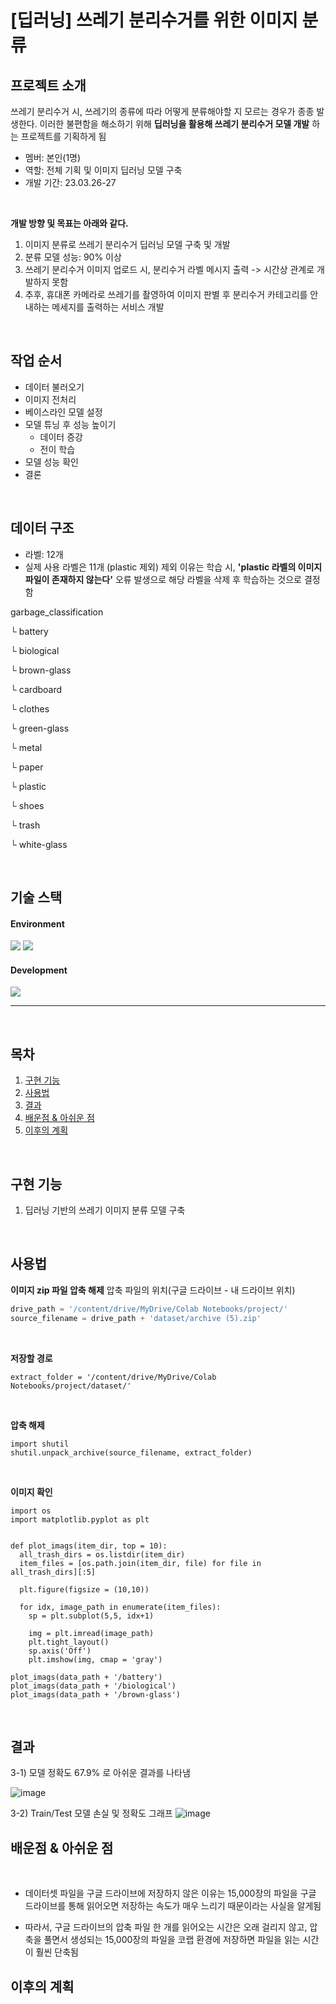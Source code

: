 # [딥러닝] 쓰레기 분리수거를 위한 이미지 분류

## 프로젝트 소개
쓰레기 분리수거 시, 쓰레기의 종류에 따라 어떻게 분류해야할 지 모르는 경우가 종종 발생한다.
이러한 불편함을 해소하기 위해 **딥러닝을 활용해 쓰레기 분리수거 모델 개발** 하는 프로젝트를 기획하게 됨
<br>

* 멤버: 본인(1명)
* 역할: 전체 기획 및 이미지 딥러닝 모델 구축
* 개발 기간: 23.03.26-27
<br>

**개발 방향 및 목표는 아래와 같다.**
1. 이미지 분류로 쓰레기 분리수거 딥러닝 모델 구축 및 개발
2. 분류 모델 성능: 90% 이상
3. 쓰레기 분리수거 이미지 업로드 시, 분리수거 라벨 메시지 출력 -> 시간상 관계로 개발하지 못함
4. 추후, 휴대폰 카메라로 쓰레기를 촬영하여 이미지 판별 후 분리수거 카테고리를 안내하는 메세지를 출력하는 서비스 개발
<br>

## 작업 순서
* 데이터 불러오기
* 이미지 전처리
* 베이스라인 모델 설정
* 모델 튜닝 후 성능 높이기
  * 데이터 증강
  * 전이 학습
* 모델 성능 확인
* 결론
 
 <br>

## 데이터 구조
* 라벨: 12개
* 실제 사용 라벨은 11개 (plastic 제외) 제외 이유는 학습 시, **'plastic 라벨의 이미지 파일이 존재하지 않는다'** 오류 발생으로 해당 라벨을 삭제 후 학습하는 것으로 결정함


garbage_classification

 └ battery

 └ biological

 └ brown-glass

 └ cardboard

 └ clothes

 └ green-glass

 └ metal

 └ paper
 
 └ plastic
 
 └ shoes
 
 └ trash
 
 └ white-glass

<br>

## 기술 스택
#### Environment
<img src="https://img.shields.io/badge/visualstudiocode-007ACC?style=for-the-badge&logo=visualstudiocode&logoColor=white"/>
<img src="https://img.shields.io/badge/windows-0078D6?style=for-the-badge&logo=windows&logoColor=white"/>


#### Development
 <img src="https://img.shields.io/badge/python-3776AB?style=for-the-badge&logo=python&logoColor=white"> 
  <br>

---
<br>

## 목차
1. [구현 기능](#구현-기능)
2. [사용법](#사용법)
3. [결과](#결과)
4. [배운점 & 아쉬운 점](#배운점-&-아쉬운-점)
5. [이후의 계획](#이후의-계획)
<br>

## 구현 기능
1. 딥러닝 기반의 쓰레기 이미지 분류 모델 구축
<br>

## 사용법
**이미지 zip 파일 압축 해제**
압축 파일의 위치(구글 드라이브 - 내 드라이브 위치)
``` python
drive_path = '/content/drive/MyDrive/Colab Notebooks/project/'
source_filename = drive_path + 'dataset/archive (5).zip'
```
<br>

**저장할 경로**
```
extract_folder = '/content/drive/MyDrive/Colab Notebooks/project/dataset/'
```
<br>

**압축 해제**
```
import shutil
shutil.unpack_archive(source_filename, extract_folder)
```
<br>

**이미지 확인**
```
import os
import matplotlib.pyplot as plt


def plot_imags(item_dir, top = 10):
  all_trash_dirs = os.listdir(item_dir)
  item_files = [os.path.join(item_dir, file) for file in all_trash_dirs][:5]

  plt.figure(figsize = (10,10))

  for idx, image_path in enumerate(item_files):
    sp = plt.subplot(5,5, idx+1)

    img = plt.imread(image_path)
    plt.tight_layout()
    sp.axis('Off')
    plt.imshow(img, cmap = 'gray')
```

```
plot_imags(data_path + '/battery')
plot_imags(data_path + '/biological')
plot_imags(data_path + '/brown-glass')
```
<br>

## 결과
3-1) 모델 정확도 67.9% 로 아쉬운 결과를 나타냄

![image](https://user-images.githubusercontent.com/122415320/235335209-b12f9abe-8fc1-45cb-8ba2-e818aefc01c5.png)

3-2) Train/Test 모델 손실 및 정확도 그래프
![image](https://user-images.githubusercontent.com/122415320/235335200-0b291aec-0bc4-418b-acf3-0d2668fd2c7a.png)
  <br>


## 배운점 & 아쉬운 점
<br>
  
 * 데이터셋 파일을 구글 드라이브에 저장하지 않은 이유는 15,000장의 파일을 구글 드라이브를 통해 읽어오면 저장하는 속도가 매우 느리기 때문이라는 사실을 알게됨
  
 * 따라서, 구글 드라이브의 압축 파일 한 개를 읽어오는 시간은 오래 걸리지 않고, 압축을 풀면서 생성되는 15,000장의 파일을 코랩 환경에 저장하면 파일을 읽는 시간이 훨씬 단축됨

## 이후의 계획
<br>


